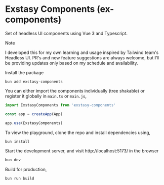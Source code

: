 # Exstasy Components (ex-components)

Set of headless UI components using Vue 3 and Typescript.

> [!NOTE]
> I developed this for my own learning and usage inspired by Tailwind team's Headless UI. PR's and new feature suggestions are always welcome, but
> I'll be providing updates only based on my schedule and availability.

Install the package

```bun
bun add exstasy-components
```

You can either import the components individually (tree shakable) or register it globally in `main.ts` or `main.js`,
```js
import ExstasyComponents from 'exstasy-components'

const app = createApp(App)

app.use(ExstasyComponents)
```

To view the playground, clone the repo and install dependencies using,
```bash
bun install
```

Start the development server, and visit http://localhost:5173/ in the browser
```bash
bun dev
```

Build for production,
```bash
bun run build
```
